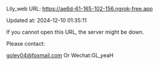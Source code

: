 Lily_web URL: https://ae6d-61-165-102-156.ngrok-free.app

Updated at: 2024-12-10 01:35:11

If you cannot open this URL, the server might be down.

Please contact: 

goley04@foxmail.com Or Wechat:GL_yeaH